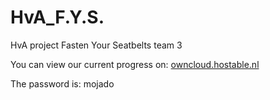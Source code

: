 HvA_F.Y.S.
==========

HvA project Fasten Your Seatbelts team 3

You can view our current progress on:
<a href="http://owncloud.hostable.nl/public.php?service=files&t=3d8d1f0f7d378743648cf29dad5f2114" target="_blank">owncloud.hostable.nl</a>

The password is: mojado
